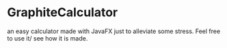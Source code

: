 # GraphiteCalculator
an easy calculator made with JavaFX just to alleviate some stress.
Feel free to use it/ see how it is made.
